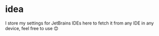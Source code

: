 # idea

I store my settings for JetBrains IDEs here to fetch it from any IDE in any device, feel free to use :blush:
